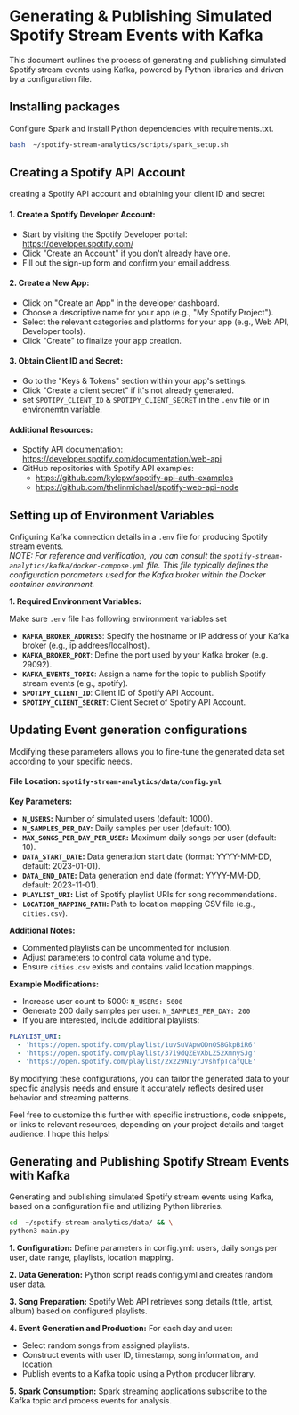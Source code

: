
# Generating & Publishing Simulated Spotify Stream Events with Kafka
This document outlines the process of generating and publishing simulated Spotify stream events using Kafka, powered by Python libraries and driven by a configuration file.

## Installing packages
Configure Spark and install Python dependencies with requirements.txt.
```bash
bash  ~/spotify-stream-analytics/scripts/spark_setup.sh
```
## Creating a Spotify API Account 
creating a Spotify API account and obtaining your client ID and secret

#### 1. Create a Spotify Developer Account:
- Start by visiting the Spotify Developer portal: https://developer.spotify.com/
- Click "Create an Account" if you don't already have one.
- Fill out the sign-up form and confirm your email address.
#### 2. Create a New App:
- Click on "Create an App" in the developer dashboard.
- Choose a descriptive name for your app (e.g., "My Spotify Project").
- Select the relevant categories and platforms for your app (e.g., Web API, Developer tools).
- Click "Create" to finalize your app creation.
#### 3. Obtain Client ID and Secret:
- Go to the "Keys & Tokens" section within your app's settings.
- Click "Create a client secret" if it's not already generated.
- set `SPOTIPY_CLIENT_ID` & `SPOTIPY_CLIENT_SECRET` in the `.env` file or in environemtn variable.

#### Additional Resources:

- Spotify API documentation: https://developer.spotify.com/documentation/web-api
- GitHub repositories with Spotify API examples:
  - https://github.com/kylepw/spotify-api-auth-examples
  - https://github.com/thelinmichael/spotify-web-api-node


## Setting up of Environment Variables
Cnfiguring Kafka connection details in a `.env` file for producing Spotify stream events. <br>
*NOTE: For reference and verification, you can consult the `spotify-stream-analytics/kafka/docker-compose.yml` file. This file typically defines the configuration parameters used for the Kafka broker within the Docker container environment.*

**1. Required Environment Variables:**

Make sure `.env` file has following environment variables set
- **`KAFKA_BROKER_ADDRESS`**: Specify the hostname or IP address of your Kafka broker (e.g., ip addrees/localhost).
- **`KAFKA_BROKER_PORT`**: Define the port used by your Kafka broker (e.g. 29092).
- **`KAFKA_EVENTS_TOPIC`**: Assign a name for the topic to publish Spotify stream events (e.g., spotify).
- **`SPOTIPY_CLIENT_ID`**: Client ID of Spotify API Account.
- **`SPOTIPY_CLIENT_SECRET`**: Client Secret of Spotify API Account.


## Updating Event generation configurations
Modifying these parameters allows you to fine-tune the generated data set according to your specific needs.
#### File Location: `spotify-stream-analytics/data/config.yml`

**Key Parameters:**

* **`N_USERS`:** Number of simulated users (default: 1000).
* **`N_SAMPLES_PER_DAY`:** Daily samples per user (default: 100).
* **`MAX_SONGS_PER_DAY_PER_USER`:** Maximum daily songs per user (default: 10).
* **`DATA_START_DATE`:** Data generation start date (format: YYYY-MM-DD, default: 2023-01-01).
* **`DATA_END_DATE`:** Data generation end date (format: YYYY-MM-DD, default: 2023-11-01).
* **`PLAYLIST_URI`:** List of Spotify playlist URIs for song recommendations.
* **`LOCATION_MAPPING_PATH`:** Path to location mapping CSV file (e.g., `cities.csv`).

**Additional Notes:**

* Commented playlists can be uncommented for inclusion.
* Adjust parameters to control data volume and type.
* Ensure `cities.csv` exists and contains valid location mappings.

**Example Modifications:**

* Increase user count to 5000: `N_USERS: 5000`
* Generate 200 daily samples per user: `N_SAMPLES_PER_DAY: 200`
* If you are interested, include additional playlists:

```yaml
PLAYLIST_URI:
  - 'https://open.spotify.com/playlist/1uvSuVApwODnOSBGkpBiR6'
  - 'https://open.spotify.com/playlist/37i9dQZEVXbLZ52XmnySJg'
  - 'https://open.spotify.com/playlist/2x229NIyrJVshfpTcafQLE'
```

By modifying these configurations, you can tailor the generated data to your specific analysis needs and ensure it accurately reflects desired user behavior and streaming patterns.

Feel free to customize this further with specific instructions, code snippets, or links to relevant resources, depending on your project details and target audience. I hope this helps!

## Generating and Publishing Spotify Stream Events with Kafka
Generating and publishing simulated Spotify stream events using Kafka, based on a configuration file and utilizing Python libraries.

```bash
cd  ~/spotify-stream-analytics/data/ && \
python3 main.py
```
**1. Configuration:**
Define parameters in config.yml: users, daily songs per user, date range, playlists, location mapping.

**2. Data Generation:** Python script reads config.yml and creates random user data.

**3. Song Preparation:** Spotify Web API retrieves song details (title, artist, album) based on configured playlists.

**4. Event Generation and Production:**
For each day and user:
- Select random songs from assigned playlists.
- Construct events with user ID, timestamp, song information, and location.
- Publish events to a Kafka topic using a Python producer library.

**5. Spark Consumption:** 
Spark streaming applications subscribe to the Kafka topic and process events for analysis.
